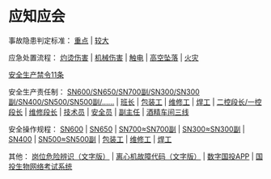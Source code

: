 # 应知应会

事故隐患判定标准：
[重点](zdsgyh.md) |
[较大](jdsgyh.md)

应急处置流程：
[灼烫伤害](yjcz_ztsh.md) |
[机械伤害](yjcz_jxsh.md) |
[触电](yjcz_cd.md) |
[高空坠落](yjcz_gkzl.md) |
[火灾](yjcz_hz.md)

[安全生产禁令11条](scjl.md)

安全生产责任制：
[SN600/SN650/SN700副/SN300/SN300副/SN400/SN500/SN500副/……](zrz.md) |
[班长](zrz_bz.md) |
[包装工](zrz_bzg.md) |
[维修工](zrz_wxg.md) |
[焊工](zrz_hg.md) |
[二控段长/一控段长](zrz_dz.md) |
[维修段长](zrz_wxdz.md) |
[技术员](zrz_jsy.md) |
[安全员](zrz_aqy.md) |
[副主任](zrz_fzr.md) |
[酒精车间三线](zrz_jjcjsx.md)

安全操作规程：
[SN600](czgc_lxfl.md) |
[SN650](czgc_zfns.md) |
[SN700≈SN700副](czgc_gz.md) |
[SN300≈SN300副](czgc_yth.md) |
[SN400](czgc_fj.md) |
[SN500≈SN500副](czgc_zl.md) |
[包装工](czgc_bzg.md) |
[维修工](czgc_wxg.md) |
[焊工](czgc_hg.md)

其他：
[岗位危险辨识（文字版）](gwwxbs.md) |
[离心机故障代码（文字版）](lxjgzdm_wz.md) |
[数字国投APP](https://newapp.sdic.com.cn) |
[国投生物网络考试系统](http://exam.gtswims.com)
